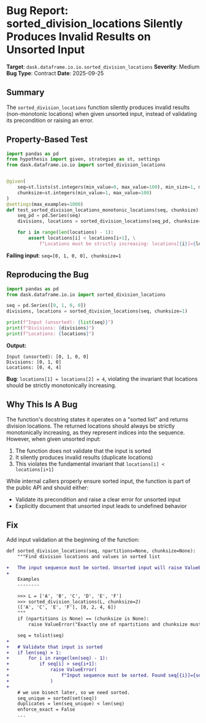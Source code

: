 # Bug Report: sorted_division_locations Silently Produces Invalid Results on Unsorted Input

**Target**: `dask.dataframe.io.io.sorted_division_locations`
**Severity**: Medium
**Bug Type**: Contract
**Date**: 2025-09-25

## Summary

The `sorted_division_locations` function silently produces invalid results (non-monotonic locations) when given unsorted input, instead of validating its precondition or raising an error.

## Property-Based Test

```python
import pandas as pd
from hypothesis import given, strategies as st, settings
from dask.dataframe.io.io import sorted_division_locations


@given(
    seq=st.lists(st.integers(min_value=0, max_value=100), min_size=1, max_size=100),
    chunksize=st.integers(min_value=1, max_value=100)
)
@settings(max_examples=1000)
def test_sorted_division_locations_monotonic_locations(seq, chunksize):
    seq_pd = pd.Series(seq)
    divisions, locations = sorted_division_locations(seq_pd, chunksize=chunksize)

    for i in range(len(locations) - 1):
        assert locations[i] < locations[i+1], \
            f"Locations must be strictly increasing: locations[{i}]={locations[i]} >= locations[{i+1}]={locations[i+1]}"
```

**Failing input**: `seq=[0, 1, 0, 0], chunksize=1`

## Reproducing the Bug

```python
import pandas as pd
from dask.dataframe.io.io import sorted_division_locations

seq = pd.Series([0, 1, 0, 0])
divisions, locations = sorted_division_locations(seq, chunksize=1)

print(f"Input (unsorted): {list(seq)}")
print(f"Divisions: {divisions}")
print(f"Locations: {locations}")
```

**Output:**
```
Input (unsorted): [0, 1, 0, 0]
Divisions: [0, 1, 0]
Locations: [0, 4, 4]
```

**Bug**: `locations[1] = locations[2] = 4`, violating the invariant that locations should be strictly monotonically increasing.

## Why This Is A Bug

The function's docstring states it operates on a "sorted list" and returns division locations. The returned locations should always be strictly monotonically increasing, as they represent indices into the sequence. However, when given unsorted input:

1. The function does not validate that the input is sorted
2. It silently produces invalid results (duplicate locations)
3. This violates the fundamental invariant that `locations[i] < locations[i+1]`

While internal callers properly ensure sorted input, the function is part of the public API and should either:
- Validate its precondition and raise a clear error for unsorted input
- Explicitly document that unsorted input leads to undefined behavior

## Fix

Add input validation at the beginning of the function:

```diff
def sorted_division_locations(seq, npartitions=None, chunksize=None):
    """Find division locations and values in sorted list

+   The input sequence must be sorted. Unsorted input will raise ValueError.
+
    Examples
    --------

    >>> L = ['A', 'B', 'C', 'D', 'E', 'F']
    >>> sorted_division_locations(L, chunksize=2)
    (['A', 'C', 'E', 'F'], [0, 2, 4, 6])
    """
    if (npartitions is None) == (chunksize is None):
        raise ValueError("Exactly one of npartitions and chunksize must be specified.")

    seq = tolist(seq)
+
+   # Validate that input is sorted
+   if len(seq) > 1:
+       for i in range(len(seq) - 1):
+           if seq[i] > seq[i+1]:
+               raise ValueError(
+                   f"Input sequence must be sorted. Found seq[{i}]={seq[i]} > seq[{i+1}]={seq[i+1]}"
+               )
+
    # we use bisect later, so we need sorted.
    seq_unique = sorted(set(seq))
    duplicates = len(seq_unique) < len(seq)
    enforce_exact = False
    ...
```